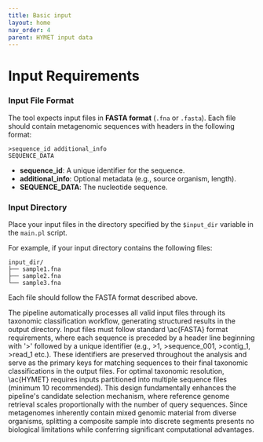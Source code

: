 ```yaml
---
title: Basic input
layout: home
nav_order: 4
parent: HYMET input data
---
```


# Input Requirements

### Input File Format
The tool expects input files in **FASTA format** (`.fna` or `.fasta`). Each file should contain metagenomic sequences with headers in the following format:
```
>sequence_id additional_info
SEQUENCE_DATA
```
- **sequence_id**: A unique identifier for the sequence.
- **additional_info**: Optional metadata (e.g., source organism, length).
- **SEQUENCE_DATA**: The nucleotide sequence.

### Input Directory
Place your input files in the directory specified by the `$input_dir` variable in the `main.pl` script. 

For example, if your input directory contains the following files:
```
input_dir/
├── sample1.fna
├── sample2.fna
└── sample3.fna
```
Each file should follow the FASTA format described above.

The pipeline automatically processes all valid input files through its taxonomic classification workflow, generating structured results in the output directory. Input files must follow standard \ac{FASTA} format requirements, where each sequence is preceded by a header line beginning with '>' followed by a unique identifier (e.g., >1, >sequence\_001, >contig\_1, >read\_1 etc.). These identifiers are preserved throughout the analysis and serve as the primary keys for matching sequences to their final taxonomic classifications in the output files. For optimal taxonomic resolution, \ac{HYMET} requires inputs partitioned into multiple sequence files (minimum 10 recommended). This design fundamentally enhances the pipeline's candidate selection mechanism, where reference genome retrieval scales proportionally with the number of query sequences. Since metagenomes inherently contain mixed genomic material from diverse organisms, splitting a composite sample into discrete segments presents no biological limitations while conferring significant computational advantages.

